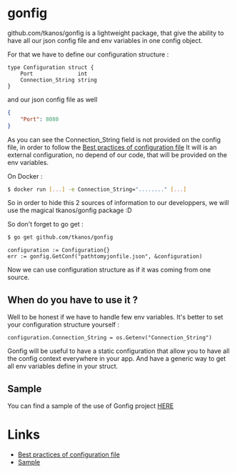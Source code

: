 # gonfig

github.com/tkanos/gonfig is a lightweight package, that give the ability to have all our json config file and env variables in one config object.


For that we have to define our configuration structure :

```golang
type Configuration struct {
	Port              int
	Connection_String string
}
```

and our json config file as well 

```json
{
	"Port": 8080
}
```

As you can see the Connection_String field is not provided on the config file, in order to follow the [Best practices of configuration file](https://medium.com/@tkanos/best-practices-for-configuration-file-in-your-code-2d6add3f4b86#.dze386j1t)
It will is an external configuration, no depend of our code, that will be provided on the env variables.

On Docker :
```bash
$ docker run [...] -e Connection_String="........" [...]
```

So in order to hide this 2 sources of information to our developpers, we will use the magical tkanos/gonfig package :D

So don't forget to go get :

```bash
$ go get github.com/tkanos/gonfig
```

```golang
configuration := Configuration{}
err := gonfig.GetConf("pathtomyjonfile.json", &configuration)
```

Now we can use configuration structure as if it was coming from one source.

## When do you have to use it ?

Well to be honest if we have to handle few env variables. It's better to set your configuration structure yourself :

```golang
configuration.Connection_String = os.Getenv("Connection_String")
```

Gonfig will be useful to have a static configuration that allow you to have all the config context everywhere in your app.
And have a generic way to get all env variables define in your struct.

## Sample

You can find a sample of the use of Gonfig project [HERE](https://github.com/Tkanos/gonfig-sample)


# Links
- [Best practices of configuration file](https://medium.com/@tkanos/best-practices-for-configuration-file-in-your-code-2d6add3f4b86#.dze386j1t)
- [Sample](https://github.com/Tkanos/gonfig-sample)
